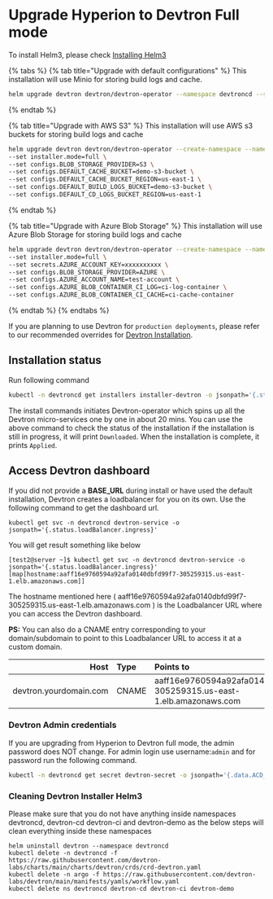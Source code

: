 # Upgrade Hyperion to Devtron Full mode

To install Helm3, please check [Installing Helm3](https://helm.sh/docs/intro/install/)

{% tabs %}
{% tab title="Upgrade with default configurations" %}
This installation will use Minio for storing build logs and cache.

```bash
helm upgrade devtron devtron/devtron-operator --namespace devtroncd --set installer.mode=full
```
{% endtab %}

{% tab title="Upgrade with AWS S3" %}
This installation will use AWS s3 buckets for storing build logs and cache

```bash
helm upgrade devtron devtron/devtron-operator --create-namespace --namespace devtroncd \
--set installer.mode=full \
--set configs.BLOB_STORAGE_PROVIDER=S3 \
--set configs.DEFAULT_CACHE_BUCKET=demo-s3-bucket \
--set configs.DEFAULT_CACHE_BUCKET_REGION=us-east-1 \
--set configs.DEFAULT_BUILD_LOGS_BUCKET=demo-s3-bucket \
--set configs.DEFAULT_CD_LOGS_BUCKET_REGION=us-east-1
```
{% endtab %}

{% tab title="Upgrade with Azure Blob Storage" %}
This installation will use Azure Blob Storage for storing build logs and cache

```bash
helm upgrade devtron devtron/devtron-operator --create-namespace --namespace devtroncd \
--set installer.mode=full \
--set secrets.AZURE_ACCOUNT_KEY=xxxxxxxxxx \
--set configs.BLOB_STORAGE_PROVIDER=AZURE \
--set configs.AZURE_ACCOUNT_NAME=test-account \
--set configs.AZURE_BLOB_CONTAINER_CI_LOG=ci-log-container \
--set configs.AZURE_BLOB_CONTAINER_CI_CACHE=ci-cache-container
```
{% endtab %}
{% endtabs %}


If you are planning to use Devtron for `production deployments`, please refer to our recommended overrides for [Devtron Installation](override-default-devtron-installation-configs.md).

## Installation status

Run following command

```bash
kubectl -n devtroncd get installers installer-devtron -o jsonpath='{.status.sync.status}'
```

The install commands initiates Devtron-operator which spins up all the Devtron micro-services one by one in about 20 mins. You can use the above command to check the status of the installation if the installation is still in progress, it will print `Downloaded`. When the installation is complete, it prints `Applied`.

## Access Devtron dashboard

If you did not provide a **BASE\_URL** during install or have used the default installation, Devtron creates a loadbalancer for you on its own. Use the following command to get the dashboard url.

```text
kubectl get svc -n devtroncd devtron-service -o jsonpath='{.status.loadBalancer.ingress}'
```

You will get result something like below

```text
[test2@server ~]$ kubectl get svc -n devtroncd devtron-service -o jsonpath='{.status.loadBalancer.ingress}'
[map[hostname:aaff16e9760594a92afa0140dbfd99f7-305259315.us-east-1.elb.amazonaws.com]]
```

The hostname mentioned here \( aaff16e9760594a92afa0140dbfd99f7-305259315.us-east-1.elb.amazonaws.com \) is the Loadbalancer URL where you can access the Devtron dashboard.

**PS:** You can also do a CNAME entry corresponding to your domain/subdomain to point to this Loadbalancer URL to access it at a custom domain.

| Host | Type | Points to |
| ---: | :--- | :--- |
| devtron.yourdomain.com | CNAME | aaff16e9760594a92afa0140dbfd99f7-305259315.us-east-1.elb.amazonaws.com |

### Devtron Admin credentials
If you are upgrading from Hyperion to Devtron full mode, the admin password does NOT change.
For admin login use username:`admin` and for password run the following command.

```bash
kubectl -n devtroncd get secret devtron-secret -o jsonpath='{.data.ACD_PASSWORD}' | base64 -d
```

### Cleaning Devtron Installer Helm3

Please make sure that you do not have anything inside namespaces devtroncd, devtron-cd devtron-ci and devtron-demo as the below steps will clean everything inside these namespaces
```
helm uninstall devtron --namespace devtroncd
kubectl delete -n devtroncd -f https://raw.githubusercontent.com/devtron-labs/charts/main/charts/devtron/crds/crd-devtron.yaml
kubectl delete -n argo -f https://raw.githubusercontent.com/devtron-labs/devtron/main/manifests/yamls/workflow.yaml
kubectl delete ns devtroncd devtron-cd devtron-ci devtron-demo
```
